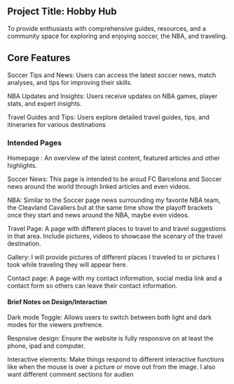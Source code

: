  ## Project Title: Hobby Hub
 To provide enthusiasts with comprehensive guides, resources, and a community space for exploring and enjoying soccer, the NBA, and traveling.
## Core Features 
Soccer Tips and News: Users can access the latest soccer news, match analyses, and tips for improving their skills.

NBA Updates and Insights: Users receive updates on NBA games, player stats, and expert insights.

Travel Guides and Tips: Users explore detailed travel guides, tips, and itineraries for various destinations

### Intended Pages 
 Homepage : An overview of the latest content, featured articles and other highlights.

Soccer News: This page is intended to be aroud FC Barcelona and Soccer news around the world through linked articles and even videos. 

NBA: Similar to the Soccer page news surrounding my favorite NBA team, the Cleavland Cavaliers but at the same time show the playoff brackets once they start and news around the NBA, maybe even videos.  

Travel Page: A page with different places to travel to and travel suggestions in that area. Include pictures, videos to showcase the scenary of the travel destination.

Gallery: I will provide pictures of different places I traveled to or pictures I took while traveling they will appear here.

Contact page: A page with my contact information, social media link and a contact form so others can leave their contact information. 

#### Brief Notes on Design/Interaction

Dark mode Toggle: Allows users to switch between both light and dark modes for the viewers prefrence. 

Respnsive design: Ensure the website is fully responsive on at least the phone, ipad and computer. 

Interactive elements: Make things respond to different interactive functions like when the mouse is over a picture or move out from the image. I also want different comment sections for audien